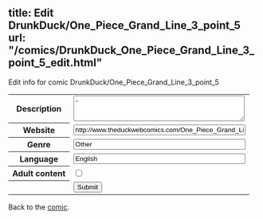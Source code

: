 title: Edit DrunkDuck/One_Piece_Grand_Line_3_point_5
url: "/comics/DrunkDuck_One_Piece_Grand_Line_3_point_5_edit.html"
---
Edit info for comic DrunkDuck/One_Piece_Grand_Line_3_point_5

<form name="comic" action="http://gaepostmail.appspot.com/comic/" method="post">
<table class="comicinfo">
<tr>
<th>Description</th><td><textarea name="description" cols="40" rows="3">-</textarea></td>
</tr>
<tr>
<th>Website</th><td><input type="text" name="url" value="http://www.theduckwebcomics.com/One_Piece_Grand_Line_3_point_5/" size="40"/></td>
</tr>
<tr>
<th>Genre</th><td><input type="text" name="genre" value="Other" size="40"/></td>
</tr>
<tr>
<th>Language</th><td><input type="text" name="language" value="English" size="40"/></td>
</tr>
<tr>
<th>Adult content</th><td><input type="checkbox" name="adult" value="adult" /></td>
</tr>
<tr>
<th></th><td>
<input type="hidden" name="comic" value="DrunkDuck_One_Piece_Grand_Line_3_point_5" />
<input type="submit" name="submit" value="Submit" />
</td>
</tr>
</table>
</form>

Back to the [comic](DrunkDuck_One_Piece_Grand_Line_3_point_5.html).
